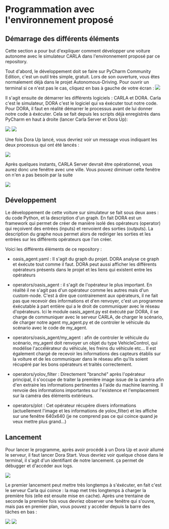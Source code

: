 
# Programmation avec l'environnement proposé

## Démarrage des différents éléments
Cette section a pour but d'expliquer comment développer une voiture autonome avec le simulateur CARLA dans l'environnement proposé par ce repository.

Tout d'abord, le développement doit se faire sur PyCharm Community Edition, c'est un outil très simple, gratuit. Lors de son ouverture, vous êtes normalement déjà dans le projet Autonomous-Driving. Pour ouvrir un terminal si ce n'est pas le cas, cliquez en bas à gauche de votre écran : 
![](https://github.com/Hennzau/Autonomous-Driving/blob/main/docs/1.png)

Il s'agit ensuite de démarrer les différents logiciels : CARLA et DORA. Carla c'est le simulateur, DORA c'est le logiciel qui va éxécuter tout notre code. Pour DORA, il faut en réalité démarrer le processus avant de lui donner notre code à éxécuter. Cela se fait depuis les scripts déjà enregistrés dans PyCharm en haut à droite (lancer Carla Server et Dora Up):

![](https://github.com/Hennzau/Autonomous-Driving/blob/main/docs/2.png)
![](https://github.com/Hennzau/Autonomous-Driving/blob/main/docs/3.png)

Une fois Dora Up lancé, vous devriez voir un message vous indiquant les deux processus qui ont été lancés : 

![](https://github.com/Hennzau/Autonomous-Driving/blob/main/docs/4.png)

Après quelques instants, CARLA Server devrait être opérationnel, vous aurez donc une fenêtre avec une ville. Vous pouvez diminuer cette fenêtre on n'en a pas besoin par la suite 

![](https://github.com/Hennzau/Autonomous-Driving/blob/main/docs/5.png)

## Développement 

Le développement de cette voiture sur simulateur se fait sous deux axes : du code Python, et la description d'un graph. En fait DORA est un framework qui permet de créer de manière isolé des opérateurs (operator) qui reçoivent des entrées (inputs) et renvoient des sorties (outputs). La description du graphe nous permet alors de rediriger les sorties et les entrées sur les différents opérateurs que l'on créer.

Voici les différents éléments de ce repository : 

- oasis_agent.yaml : Il s'agit du graph du projet. DORA analyse ce graph et éxécute tout comme il faut. DORA peut aussi afficher les différents opérateurs présents dans le projet et les liens qui existent entre les opérateurs

- operators/oasis_agent : il s'agit de l'opérateur le plus important. En réalité il ne s'agit pas d'un opérateur comme les autres mais d'un custom-node. C'est à dire que contrairement aux opérateurs, il ne fait pas que recevoir des informations et d'en renvoyer, c'est un programme éxécutable à part entière qui a le droit de communiquer avec le réseau d'opérateurs. Ici le module oasis_agent.py est éxécuté par DORA, il se charge de communiquer avec le serveur CARLA, de charger le scénario, de charger notre agent my_agent.py et de controler le véhicule du scénario avec le code de my_agent.

- operators/oasis_agent/my_agent : afin de controler le véhicule du scénario, my_agent doit renvoyer un objet du type VehicleControl, qui modélise l'accélérateur du véhicule, les freins du véhicule etc... Il est également chargé de recevoir les informations des capteurs établis sur la voiture et de les communiquer dans le réseau afin qu'ils soient récupéré par les bons opérateurs et traités correctement.

- operators/yolov_filter : Directement "branché" après l'opérateur principal, il s'occupe de traiter la première image issue de la caméra afin d'en extraire les informations pertinentes à l'aide du machine learning. Il renvoie des informations importantes sur l'existence et l'emplacement sur la caméra des éléments extérieurs.

- operators/plot : Cet opérateur récupère divers informations (actuellement l'image et les informations de yolov_filter) et les affiche sur une fenêtre 640x640 (je ne comprend pas ce qui coince quand je veux mettre plus grand...)

## Lancement

Pour lancer le programme, après avoir procédé à un Dora Up et avoir allumé le serveur, il faut lancer Dora Start. Vous devriez voir quelque chose dans le terminal, il s'agit d'un identifiant de notre lancement. ça permet de débugger et d'accéder aux logs.

![](https://github.com/Hennzau/Autonomous-Driving/blob/main/docs/6.png)

 Le premier lancement peut mettre très longtemps à s'éxécuter, en fait c'est le serveur Carla qui coince : la map met très longtemps à charger la première fois (elle est ensuite mise en cache). Après une trentaine de seconde la première fois vous devriez observer une fenêtre qui s'ouvre, mais pas en premier plan, vous pouvez y accéder depuis la barre des tâches en bas :

 ![](https://github.com/Hennzau/Autonomous-Driving/blob/main/docs/7.png)
 ![](https://github.com/Hennzau/Autonomous-Driving/blob/main/docs/8.png)
 
